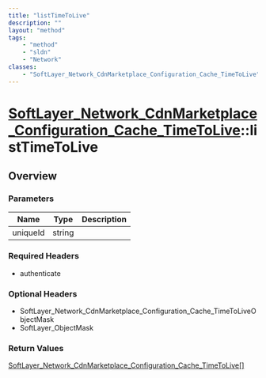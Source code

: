 ```yaml
---
title: "listTimeToLive"
description: ""
layout: "method"
tags:
    - "method"
    - "sldn"
    - "Network"
classes:
    - "SoftLayer_Network_CdnMarketplace_Configuration_Cache_TimeToLive"
---
```

# [SoftLayer_Network_CdnMarketplace_Configuration_Cache_TimeToLive](/reference/services/SoftLayer_Network_CdnMarketplace_Configuration_Cache_TimeToLive)::listTimeToLive




## Overview 


### Parameters 
|Name | Type | Description |
| --- | --- | --- |
|uniqueId| string| |


### Required Headers
* authenticate

### Optional Headers
* SoftLayer_Network_CdnMarketplace_Configuration_Cache_TimeToLiveObjectMask
* SoftLayer_ObjectMask

### Return Values
<a href='/reference/datatypes/SoftLayer_Network_CdnMarketplace_Configuration_Cache_TimeToLive'>SoftLayer_Network_CdnMarketplace_Configuration_Cache_TimeToLive[] </a>

